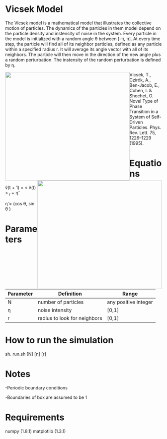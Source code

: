# Vicsek Model


The Vicsek model is a mathematical model that illustrates the collective motion of particles. The dynamics of the particles in them model depend on the particle density and instensity of noise in the system. Every particle in the model is initialized with a random angle &theta; between [-&pi;, &pi;]. At every time step, the particle will find all of its neighbor particles, defined as any particle within a specified radius r. It will average its angle vector with all of its neighbors. The particle will then move in the direction of the new angle plus a random perturbation. The instensity of the random perturbation is defined by &eta;.


<img src="https://github.com/alsignoriello/vicsek_model/blob/master/images/r1.jpg" style="float: left;" height="350" width="400"><img src="https://github.com/alsignoriello/vicsek_model/blob/master/images/r2.jpg" style="float: right;" height="350" width="400">


Vicsek, T., Czirók, A., Ben-Jacob, E., Cohen, I. & Shochet, O. Novel Type of Phase Transition in a System of Self-Driven Particles. Phys. Rev. Lett. 75, 1226–1229 (1995).

# Equations

v&#770;(t + 1) = < v&#770;(t) ><sub> r </sub>  + &eta;&#770;

&eta;&#770; = (cos &theta;, sin &theta; )



# Parameters


| Parameter | Definition | Range |
|-----------|------------|-------|
| N  | number of particles | any positive integer |
| &eta; | noise intensity | [0,1] |
| r | radius to look for neighbors | [0,1] |


# How to run the simulation

sh. run.sh [N] [&eta;] [r]


# Notes

-Periodic boundary conditions 

-Boundaries of box are assumed to be 1



# Requirements

numpy (1.8.1)
matplotlib (1.3.1)



